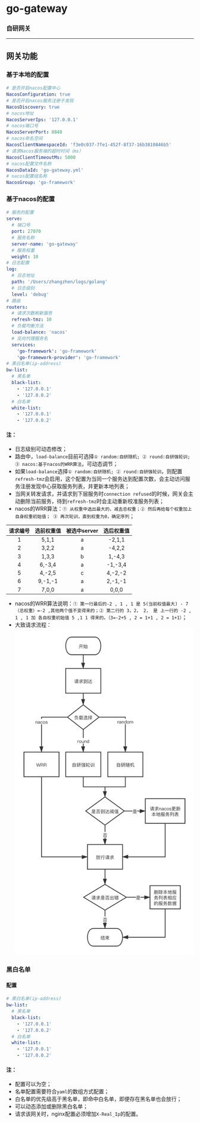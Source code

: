 # go-gateway

### 自研网关

---

## 网关功能

### 基于本地的配置

```yaml
# 是否开启nacos配置中心
NacosConfiguration: true
# 是否开启nacos服务注册于发现
NacosDiscovery: true
# nacos地址
NacosServerIps: '127.0.0.1'
# nacos端口号
NacosServerPort: 8848
# nacos命名空间
NacosClientNamespaceId: 'f3e0c037-7fe1-452f-8f37-16b3810846b5'
# 请求Nacos服务端的超时时间（ms）
NacosClientTimeoutMs: 5000
# nacos配置文件名称
NacosDataId: 'go-gateway.yml'
# nacos配置组名称
NacosGroup: 'go-framework'
```

### 基于nacos的配置

```yaml
# 服务的配置
serve:
  # 端口号
  port: 27070
  # 服务名称
  server-name: 'go-gateway'
  # 服务权重
  weight: 10
# 日志配置
log:
  # 日志地址
  path: '/Users/zhangzhen/logs/golang'
  # 日志级别
  level: 'debug'
# 路由
routers:
  # 请求次数刷新服务
  refresh-tmz: 10
  # 负载均衡方法
  load-balance: 'nacos'
  # 反向代理服务名
  services:
    'go-framework': 'go-framework'
    'go-framework-provider': 'go-framework'
# 黑白名单(ip-address)
bw-list:
  # 黑名单
  black-list:
    - '127.0.0.1'
    - '127.0.0.2'
  # 白名单
  white-list:
    - '127.0.0.1'
    - '127.0.0.2'
```

#### 注：

+ 日志级别可动态修改；
+ 路由中，`load-balance`目前可选择`① random:自研随机; ② round:自研强轮训; ③ nacos:基于nacos的WRR算法`，可动态调节；
+ 如果`load-balance`选择`① random:自研随机; ② round:自研强轮训`，则配置`refresh-tmz`会启用，这个配置为当同一个服务达到配置次数，会主动访问服务注册发现中心获取服务列表，并更新本地列表；
+ 当网关转发请求，并请求到下层服务时`connection refused`的时候，网关会主动删除当前服务，待到`refresh-tmz`时会主动重新校准服务列表；
+ nacos的WRR算法：`① 从权重中选出最大的，减去总权重；② 然后再给每个权重加上自身权重初始值； ③ 再次轮训，直到权重为0，确定序列`；

| 请求编号 | 选前权重值 | 被选中server | 选后权重值 |
|:----:|:----:|:----:|:----:|
| 1    |5,1,1    |a|    -2,1,1|
|2    |3,2,2    |a    |-4,2,2|
|3    |1,3,3    |b    |1,-4,3|
|4    |6,-3,4    |a    |-1,-3,4|
|5    |4,-2,5    |c    |4,-2,-2|
|6    |9,-1,-1    |a    |2,-1,-1|
|7    |7,0,0    |a    |0,0,0|

+ nacos的WRR算法说明：`① 第一行最后的-2 , 1 , 1 是 5(当前权值最大) - 7（总权重）=-2 ,其他两个值不变得来的；② 第二行的 3，2， 2， 是 上一行的 -2 , 1 , 1 加 各自权重初始值 5 ,1 1 得来的。（3=-2+5 , 2 = 1+1 , 2 = 1+1）`；
+ 大致请求流程：
  ![main01](./doc/main01.png)

### 黑白名单
#### 配置
```yaml
# 黑白名单(ip-address)
bw-list:
  # 黑名单
  black-list:
    - '127.0.0.1'
    - '127.0.0.2'
  # 白名单
  white-list:
    - '127.0.0.1'
    - '127.0.0.2'
```
#### 注：
+ 配置可以为空；
+ 名单配置需要符合`yaml`的数组方式配置；
+ 白名单的优先级高于黑名单，即命中白名单，即便存在黑名单也会放行；
+ 可以动态添加或删除黑白名单；
+ 请求该网关时，nginx配置必须增加`X-Real_Ip`的配置。